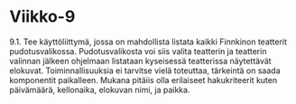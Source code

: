 # Viikko-9

9.1. Tee käyttöliittymä, jossa on mahdollista listata kaikki Finnkinon teatterit pudotusvalikossa. Pudotusvalikosta voi siis valita teatterin ja teatterin valinnan jälkeen ohjelmaan listataan kyseisessä teatterissa näytettävät elokuvat. Toiminnallisuuksia ei tarvitse vielä toteuttaa, tärkeintä on saada komponentit paikalleen. Mukana pitäiis olla erilaiseet hakukriteerit kuten päivämäärä, kellonaika, elokuvan nimi, ja paikka. 
